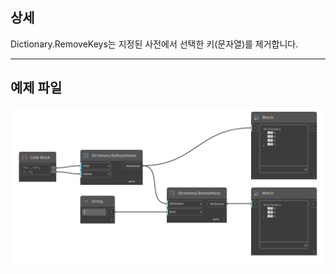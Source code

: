 ## 상세
Dictionary.RemoveKeys는 지정된 사전에서 선택한 키(문자열)를 제거합니다.
___
## 예제 파일

![RemoveKeys](./DesignScript.Builtin.Dictionary.RemoveKeys_img.png)

